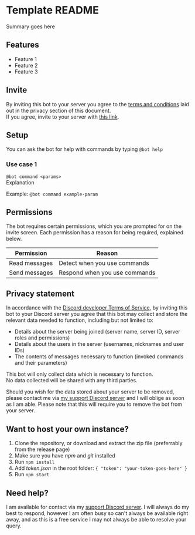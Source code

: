 # Template README

<!--summary-->
Summary goes here
<!--/summary-->

## Features

<!--features-->
- Feature 1
- Feature 2
- Feature 3
<!--/features-->

## Invite

By inviting this bot to your server you agree to the [terms and conditions](#privacy-statement) laid out in the privacy section of this document.  
If you agree, invite to your server with [this link](https://link-goes-here.com/).

## Setup

You can ask the bot for help with commands by typing `@bot help`

### Use case 1

`@bot command <params>`  
Explanation

Example:
`@bot command example-param`

## Permissions

The bot requires certain permissions, which you are prompted for on the invite screen.
Each permission has a reason for being required, explained below.

| Permission    | Reason                        |
|---------------|-------------------------------|
| Read messages | Detect when you use commands  |
| Send messages | Respond when you use commands |

## Privacy statement

In accordance with the [Discord developer Terms of Service](https://discordapp.com/developers/docs/legal), by inviting this bot to your Discord server you agree that this bot may collect and store the relevant data needed to function, including but not limited to:

- Details about the server being joined (server name, server ID, server roles and permissions)  
- Details about the users in the server (usernames, nicknames and user IDs)  
- The contents of messages necessary to function (invoked commands and their parameters)  

This bot will only collect data which is necessary to function.  
No data collected will be shared with any third parties.  

Should you wish for the data stored about your server to be removed, please contact me via [my support Discord server](https://discordapp.com/invite/SSkbwSJ) and I will oblige as soon as I am able. Please note that this will require you to remove the bot from your server.

## Want to host your own instance?

1. Clone the repository, or download and extract the zip file (preferrably from the release page)
2. Make sure you have *npm* and *git* installed
3. Run `npm install`
4. Add *token.json* in the root folder: `{ "token": "your-token-goes-here" }`
5. Run `npm start`

## Need help?

I am available for contact via my [support Discord server](https://discordapp.com/invite/SSkbwSJ). I will always do my best to respond, however I am often busy so can't always be available right away, and as this is a free service I may not always be able to resolve your query.